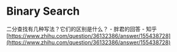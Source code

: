 # Binary Search

二分查找有几种写法？它们的区别是什么？ - 胖君的回答 - 知乎 [https://www.zhihu.com/question/36132386/answer/155438728](https://www.zhihu.com/question/36132386/answer/155438728)

